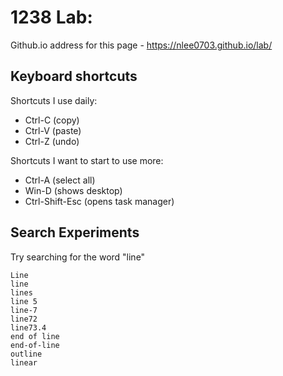 # 1238 Lab:

Github.io address for this page - https://nlee0703.github.io/lab/

## Keyboard shortcuts
Shortcuts I use daily: 
- Ctrl-C (copy)
- Ctrl-V (paste)
- Ctrl-Z (undo)

Shortcuts I want to start to use more: 
- Ctrl-A (select all)
- Win-D (shows desktop)
- Ctrl-Shift-Esc (opens task manager)

## Search Experiments
Try searching for the word "line"

```
Line
line
lines
line 5
line-7
line72
line73.4
end of line
end-of-line
outline
linear
```

